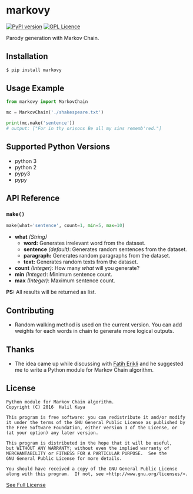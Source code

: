 # markovy
[![PyPI version](https://badge.fury.io/py/markovy.svg)](https://badge.fury.io/py/markovy)
[![GPL Licence][licence-badge]](LICENSE)

Parody generation with Markov Chain.

## Installation
```sh
$ pip install markovy
```

## Usage Example
```python
from markovy import MarkovChain

mc = MarkovChain('./shakespeare.txt')

print(mc.make('sentence'))
# output: ["For in thy orisons Be all my sins rememb'red."]
```

## Supported Python Versions
 - python 3
 - python 2
 - pypy3
 - pypy

## API Reference

### `make()`
```python
make(what='sentence', count=1, min=5, max=10)
```

 - **what** *(String)*
   - **word:** Generates irrelevant word from the dataset.
   - **sentence** *(default)*: Generates random sentences from the dataset.
   - **paragraph:** Generates random paragraphs from the dataset.
   - **text:** Generates random texts from the dataset.
 - **count** *(Integer)*: How many *what* will you generate?
 - **min** *(Integer)*: Minimum sentence count.
 - **max** *(Integer)*: Maximum sentence count.

**PS:** All results will be returned as list.

## Contributing
 - Random walking method is used on the current version. You can add weights for each words in chain to generate more logical outputs.

## Thanks
 - The idea came up while discussing with [Fatih Erikli](https://github.com/fatiherikli) and he suggested me to write a Python module for Markov Chain algorithm.

## License
```
Python module for Markov Chain algorithm.
Copyright (C) 2016  Halil Kaya

This program is free software: you can redistribute it and/or modify
it under the terms of the GNU General Public License as published by
the Free Software Foundation, either version 3 of the License, or
(at your option) any later version.

This program is distributed in the hope that it will be useful,
but WITHOUT ANY WARRANTY; without even the implied warranty of
MERCHANTABILITY or FITNESS FOR A PARTICULAR PURPOSE.  See the
GNU General Public License for more details.

You should have received a copy of the GNU General Public License
along with this program.  If not, see <http://www.gnu.org/licenses/>.
```
[See Full License](https://github.com/halilkaya/markovy/blob/master/LICENSE)

[licence-badge]:http://img.shields.io/badge/licence-GPL-brightgreen.svg
